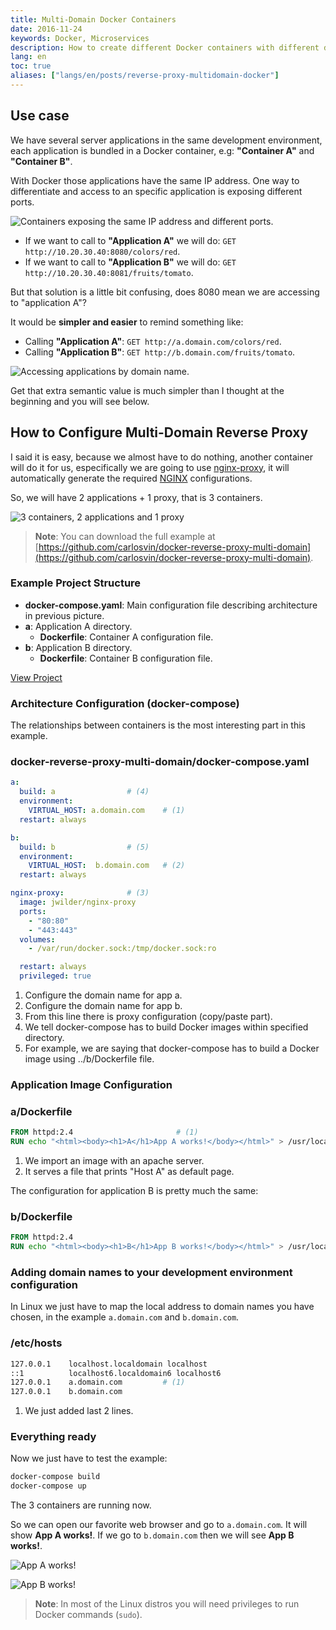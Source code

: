 ```yaml
---
title: Multi-Domain Docker Containers
date: 2016-11-24
keywords: Docker, Microservices
description: How to create different Docker containers with different domain names in the same host
lang: en
toc: true
aliases: ["langs/en/posts/reverse-proxy-multidomain-docker"]
---
```


## Use case

We have several server applications in the same development environment, each application is bundled in a Docker container, e.g: **"Container A"** and **"Container B"**.

With Docker those applications have the same IP address. One way to differentiate and access to an specific application is exposing different ports.

![Containers exposing the same IP address and different ports.](ip.png)

* If we want to call to **"Application A"** we will do: `GET http://10.20.30.40:8080/colors/red`.
* If we want to call to **"Application B"** we will do: `GET http://10.20.30.40:8081/fruits/tomato`.

But that solution is a little bit confusing, does 8080 mean we are accessing to "application A"?

It would be **simpler and easier** to remind something like:

* Calling **"Application A"**: `GET http://a.domain.com/colors/red`.
* Calling **"Application B"**: `GET http://b.domain.com/fruits/tomato`.

![Accessing applications by domain name.](domain.png)

Get that extra semantic value is much simpler than I thought at the beginning and you will see below.

## How to Configure Multi-Domain Reverse Proxy

I said it is easy, because we almost have to do nothing, another container will do it for us, especifically we are going to use [nginx-proxy](https://github.com/jwilder/nginx-proxy), it will automatically generate the required [NGINX](https://www.nginx.com) configurations.

So, we will have 2 applications + 1 proxy, that is 3 containers.

![3 containers, 2 applications and 1 proxy](proxy.png)

> **Note**: You can download the full example at [https://github.com/carlosvin/docker-reverse-proxy-multi-domain](https://github.com/carlosvin/docker-reverse-proxy-multi-domain).

### Example Project Structure

* **docker-compose.yaml**: Main configuration file describing architecture in previous picture.
* **a**: Application A directory.
  * **Dockerfile**: Container A configuration file.
* **b**: Application B directory.
  * **Dockerfile**: Container B configuration file.

[View Project](https://github.com/carlosvin/docker-reverse-proxy-multi-domain)

### Architecture Configuration (docker-compose)

The relationships between containers is the most interesting part in this example.

### docker-reverse-proxy-multi-domain/docker-compose.yaml

```yaml
a:
  build: a                # (4)
  environment:
    VIRTUAL_HOST: a.domain.com    # (1)
  restart: always

b:
  build: b                # (5)
  environment:
    VIRTUAL_HOST:  b.domain.com   # (2)
  restart: always

nginx-proxy:              # (3)
  image: jwilder/nginx-proxy
  ports:
    - "80:80"
    - "443:443"
  volumes:
    - /var/run/docker.sock:/tmp/docker.sock:ro

  restart: always
  privileged: true
```

1. Configure the domain name for app a.
2. Configure the domain name for app b.
3. From this line there is proxy configuration (copy/paste part).
4. We tell docker-compose has to build Docker images within specified directory.
5. For example, we are saying that docker-compose has to build a Docker image using ../b/Dockerfile file.

### Application Image Configuration

### a/Dockerfile

```dockerfile
FROM httpd:2.4                       # (1)
RUN echo "<html><body><h1>A</h1>App A works!</body></html>" > /usr/local/apache2/htdocs/index.html  # (2)
```

1. We import an image with an apache server.
2. It serves a file that prints "Host A" as default page.

The configuration for application B is pretty much the same:

### b/Dockerfile

```dockerfile
FROM httpd:2.4
RUN echo "<html><body><h1>B</h1>App B works!</body></html>" > /usr/local/apache2/htdocs/index.html
```

### Adding domain names to your development environment configuration

In Linux we just have to map the local address to domain names you have chosen, in the example `a.domain.com` and `b.domain.com`.

### /etc/hosts

```bash
127.0.0.1    localhost.localdomain localhost
::1          localhost6.localdomain6 localhost6
127.0.0.1    a.domain.com         # (1)
127.0.0.1    b.domain.com
```

1. We just added last 2 lines.

### Everything ready

Now we just have to test the example:

```bash
docker-compose build
docker-compose up
```

The 3 containers are running now.

So we can open our favorite web browser and go to `a.domain.com`. It will show **App A works!**. If we go to `b.domain.com` then we will see **App B works!**.

![App A works!](a.screenshot.png)

![App B works!](b.screenshot.png)

> **Note**: In most of the Linux distros you will need privileges to run Docker commands (`sudo`).
